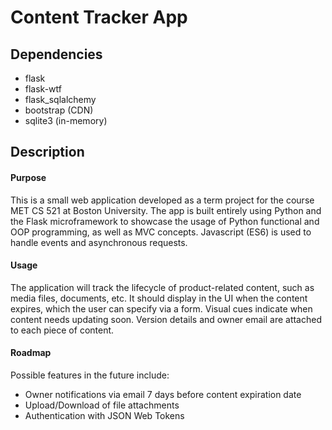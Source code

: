 # Content Tracker App

## Dependencies

* flask
* flask-wtf
* flask_sqlalchemy
* bootstrap (CDN)
* sqlite3 (in-memory)

## Description

#### Purpose
This is a small web application developed as a term project for the course MET CS 521 at Boston University. The app is built entirely using Python and the Flask microframework to showcase the usage of Python functional and OOP programming, as well as MVC concepts. Javascript (ES6) is used to handle events and asynchronous requests.

#### Usage
The application will track the lifecycle of product-related content, such as media files, documents, etc. It should display in the UI when the content expires, which the user can specify via a form. Visual cues indicate when content needs updating soon. Version details and owner email are attached to each piece of content.

#### Roadmap
Possible features in the future include:
* Owner notifications via email 7 days before content expiration date
* Upload/Download of file attachments
* Authentication with JSON Web Tokens